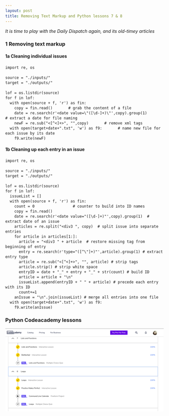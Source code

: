 ```yaml
---
layout: post
title: Removing Text Markup and Python lessons 7 & 8
---
```


_It is time to play with the Daily Dispatch again, and its old-timey articles_
  
    
### 1 Removing text markup

#### 1a Cleaning individual issues

```
import re, os

source = "./inputs/"
target = "./outputs/"

lof = os.listdir(source)
for f in lof:
  with open(source + f, 'r') as fin:
    copy = fin.read()       # grab the content of a file
    date = re.search(r'<date value=\"([\d-]+)\"',copy).group(1)       # extract a date for file naming
    newF = re.sub("<[^<]+>", "",copy)       # remove xml tags
  with open(target+date+".txt", 'w') as f9:       # name new file for each issue by its date
    f9.write(newF)
 ```
#### 1b Cleaning up each entry in an issue

```
import re, os

source = "./inputs/"
target = "./outputs/"

lof = os.listdir(source)
for f in lof:
  issueList = []
  with open(source + f, 'r') as fin:
    count = 0                 # counter to build into ID names
    copy = fin.read()
    date = re.search(r'<date value="([\d-]+)"',copy).group(1)  # extract date of an issue
    articles = re.split("<div3 ", copy)  # split issue into separate entries
    for article in articles[1:]:
      article = "<div3 " + article  # restore missing tag from beginning of entry
      entry = re.search(r'type="([^\"]+)"',article).group(1) # extract entry type
      article = re.sub("<[^<]+>", "", article) # strip tags
      article.strip() # strip white space
      entryID = date + "_" + entry + "_" + str(count) # build ID
      article = article + "\n"
      issueList.append(entryID + " " + article) # precede each entry with its ID
      count+=1
    anIssue = "\n".join(issueList) # merge all entries into one file
  with open(target+date+".txt", 'w') as f9:
    f9.write(anIssue)
 ```
  
### Python Codeacademy lessons
  
![](https://raw.githubusercontent.com/aliavahed/aliavahed.github.io/master/img/python0708.png)

